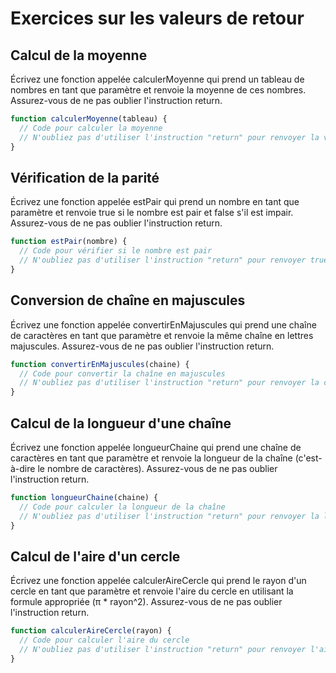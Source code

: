 # Exercices sur les valeurs de retour

## Calcul de la moyenne
Écrivez une fonction appelée calculerMoyenne qui prend un tableau de nombres en tant que paramètre et renvoie la moyenne de ces nombres. Assurez-vous de ne pas oublier l'instruction return.

```javascript
function calculerMoyenne(tableau) {
  // Code pour calculer la moyenne
  // N'oubliez pas d'utiliser l'instruction "return" pour renvoyer la valeur calculée.
}
```


## Vérification de la parité
Écrivez une fonction appelée estPair qui prend un nombre en tant que paramètre et renvoie true si le nombre est pair et false s'il est impair. Assurez-vous de ne pas oublier l'instruction return.

```javascript
function estPair(nombre) {
  // Code pour vérifier si le nombre est pair
  // N'oubliez pas d'utiliser l'instruction "return" pour renvoyer true ou false.
}
```

## Conversion de chaîne en majuscules
Écrivez une fonction appelée convertirEnMajuscules qui prend une chaîne de caractères en tant que paramètre et renvoie la même chaîne en lettres majuscules. Assurez-vous de ne pas oublier l'instruction return.

```javascript
function convertirEnMajuscules(chaine) {
  // Code pour convertir la chaîne en majuscules
  // N'oubliez pas d'utiliser l'instruction "return" pour renvoyer la chaîne en majuscules.
}
```

## Calcul de la longueur d'une chaîne
Écrivez une fonction appelée longueurChaine qui prend une chaîne de caractères en tant que paramètre et renvoie la longueur de la chaîne (c'est-à-dire le nombre de caractères). Assurez-vous de ne pas oublier l'instruction return.

```javascript
function longueurChaine(chaine) {
  // Code pour calculer la longueur de la chaîne
  // N'oubliez pas d'utiliser l'instruction "return" pour renvoyer la longueur.
}
```

## Calcul de l'aire d'un cercle
Écrivez une fonction appelée calculerAireCercle qui prend le rayon d'un cercle en tant que paramètre et renvoie l'aire du cercle en utilisant la formule appropriée (π * rayon^2). Assurez-vous de ne pas oublier l'instruction return.

```javascript
function calculerAireCercle(rayon) {
  // Code pour calculer l'aire du cercle
  // N'oubliez pas d'utiliser l'instruction "return" pour renvoyer l'aire calculée.
}
```
